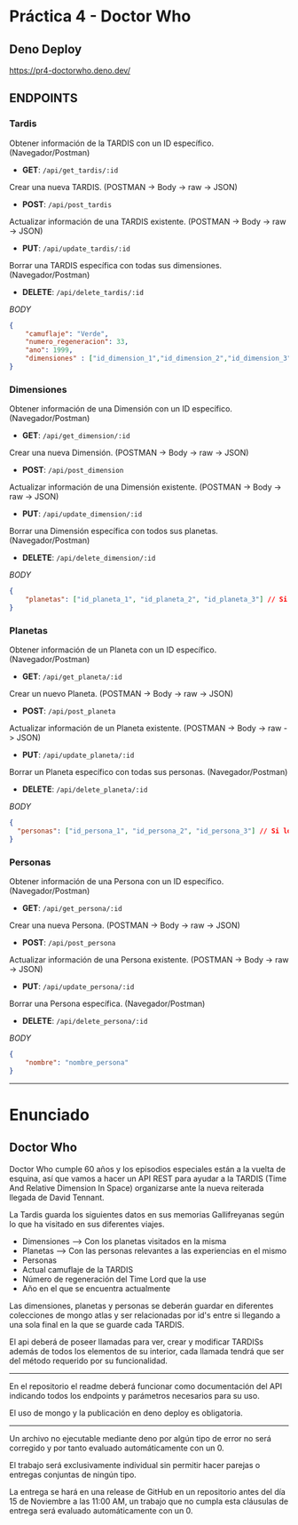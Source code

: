 # Práctica 4 - Doctor Who

## Deno Deploy

https://pr4-doctorwho.deno.dev/

## ENDPOINTS

### Tardis

Obtener información de la TARDIS con un ID específico. (Navegador/Postman)

- **GET**: ```/api/get_tardis/:id```

Crear una nueva TARDIS. (POSTMAN -> Body -> raw -> JSON)

- **POST**: ```/api/post_tardis```

Actualizar información de una TARDIS existente. (POSTMAN -> Body -> raw -> JSON)

- **PUT**: ```/api/update_tardis/:id```

Borrar una TARDIS específica con todas sus dimensiones. (Navegador/Postman)

- **DELETE**: ```/api/delete_tardis/:id``` 

*BODY*
```json
{
    "camuflaje": "Verde",
    "numero_regeneracion": 33,
    "ano": 1999,
    "dimensiones" : ["id_dimension_1","id_dimension_2","id_dimension_3"] // Si los ids no son de mongo devuelve error
}
```	

### Dimensiones

Obtener información de una Dimensión con un ID específico. (Navegador/Postman)

- **GET**: ```/api/get_dimension/:id```

Crear una nueva Dimensión. (POSTMAN -> Body -> raw -> JSON)

- **POST**: ```/api/post_dimension```

Actualizar información de una Dimensión existente. (POSTMAN -> Body -> raw -> JSON)

- **PUT**: ```/api/update_dimension/:id``` 

Borrar una Dimensión específica con todos sus planetas. (Navegador/Postman)

- **DELETE**: ```/api/delete_dimension/:id``` 

*BODY*
```json
{
    "planetas": ["id_planeta_1", "id_planeta_2", "id_planeta_3"] // Si los ids no son de mongo devuelve error
}
```	

### Planetas

Obtener información de un Planeta con un ID específico. (Navegador/Postman)

- **GET**: ```/api/get_planeta/:id```

Crear un nuevo Planeta. (POSTMAN -> Body -> raw -> JSON)

- **POST**: ```/api/post_planeta```

Actualizar información de un Planeta existente. (POSTMAN -> Body -> raw -> JSON)

- **PUT**: ```/api/update_planeta/:id```

Borrar un Planeta específico con todas sus personas. (Navegador/Postman)

- **DELETE**: ```/api/delete_planeta/:id``` 

*BODY*
```json
{
  "personas": ["id_persona_1", "id_persona_2", "id_persona_3"] // Si los ids no son de mongo devuelve error
}
```	

### Personas

Obtener información de una Persona con un ID específico. (Navegador/Postman)
- **GET**: ```/api/get_persona/:id```

Crear una nueva Persona. (POSTMAN -> Body -> raw -> JSON)
- **POST**: ```/api/post_persona```

Actualizar información de una Persona existente. (POSTMAN -> Body -> raw -> JSON)
- **PUT**: ```/api/update_persona/:id``` 

Borrar una Persona específica. (Navegador/Postman)
- **DELETE**: ```/api/delete_persona/:id``` 

*BODY*
```json
{
    "nombre": "nombre_persona"
}
```	

----
# Enunciado

## Doctor Who

Doctor Who cumple 60 años y los episodios especiales están a la vuelta de esquina, así que vamos a hacer un API REST para ayudar a la TARDIS (Time And Relative Dimension In Space) organizarse ante la nueva reiterada llegada de David Tennant.

La Tardis guarda los siguientes datos en sus memorias Gallifreyanas según lo que ha visitado en sus diferentes viajes.
- Dimensiones  --> Con los planetas visitados en la misma
- Planetas --> Con las personas relevantes a las experiencias en el mismo
- Personas
- Actual camuflaje de la TARDIS
- Número de regeneración del Time Lord que la use
- Año en el que se encuentra actualmente

Las dimensiones, planetas y personas se deberán guardar en diferentes colecciones de mongo atlas y ser relacionadas por id's entre si llegando a una sola final en la que se guarde cada TARDIS.

El api deberá de poseer llamadas para ver, crear y modificar TARDISs además de todos los elementos de su interior, cada llamada tendrá que ser del método requerido por su funcionalidad.

----

En el repositorio el readme deberá funcionar como documentación del API indicando todos los endpoints y parámetros necesarios para su uso.

El uso de mongo y la publicación en deno deploy es obligatoria.

----

Un archivo no ejecutable mediante deno por algún tipo de error no será corregido y por tanto evaluado automáticamente con un 0.

El trabajo será exclusivamente individual sin permitir hacer parejas o entregas conjuntas de ningún tipo.

La entrega se hará en una  release de GitHub en un repositorio antes del día 15 de Noviembre a las 11:00 AM, un trabajo que no cumpla esta cláusulas de entrega será evaluado automáticamente con un 0.